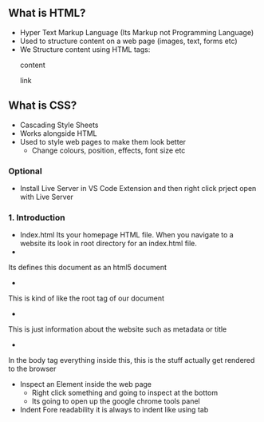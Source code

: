 ## What is HTML?

- Hyper Text Markup Language (Its Markup not Programming Language)
- Used to structure content on a web page (images, text, forms etc)
- We Structure content using HTML tags:
    <p>content</p>
    <a>link</a>
    <img>

## What is CSS?
- Cascading Style Sheets
- Works alongside HTML
- Used to style web pages to make them look better
    - Change colours, position, effects, font size etc

### Optional
- Install Live Server in VS Code Extension and then right click prject open with Live Server

### 1. Introduction
- Index.html
Its your homepage HTML file. When you navigate to a website its look in root directory for an index.html file.
- <!DOCTYPE html>
Its defines this document as an html5 document
- <html>
This is kind of like the root tag of our document
- <head>
This is just information about the website such as metadata or title
- <body>
In the body tag everything inside this, this is the stuff actually get rendered to the browser 
- Inspect an Element inside the web page
    - Right click something and going to inspect at the bottom
    - Its going to open up the google chrome tools panel
- Indent
Fore readability it is always to indent like using tab 